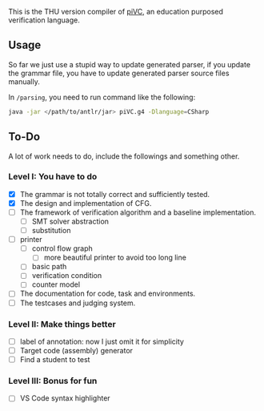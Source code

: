 This is the THU version compiler of [piVC](https://cs.stanford.edu/people/jasonaue/pivc/), an education purposed verification language.

## Usage

So far we just use a stupid way to update generated parser, if you update the grammar file, you have to update generated parser source files manually.

In `/parsing`, you need to run command like the following:

```bash
java -jar </path/to/antlr/jar> piVC.g4 -Dlanguage=CSharp
```

## To-Do

A lot of work needs to do, include the followings and something other.

### Level I: You have to do

- [x] The grammar is not totally correct and sufficiently tested.
- [x] The design and implementation of CFG.
- [ ] The framework of verification algorithm and a baseline implementation.
  - [ ] SMT solver abstraction
  - [ ] substitution
- [ ] printer
  - [ ] control flow graph
    - [ ] more beautiful printer to avoid too long line
  - [ ] basic path
  - [ ] verification condition
  - [ ] counter model
- [ ] The documentation for code, task and environments.
- [ ] The testcases and judging system.

### Level II: Make things better

- [ ] label of annotation: now I just omit it for simplicity
- [ ] Target code (assembly) generator
- [ ] Find a student to test

### Level III: Bonus for fun

- [ ] VS Code syntax highlighter
